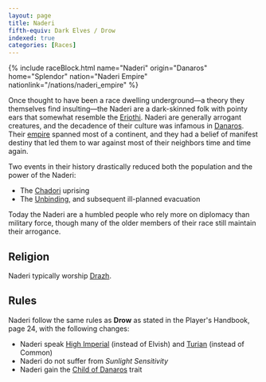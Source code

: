 ```yaml
---
layout: page
title: Naderi
fifth-equiv: Dark Elves / Drow
indexed: true
categories: [Races]
---
```


{% include raceBlock.html name="Naderi" origin="Danaros" home="Splendor" nation="Naderi Empire" nationlink="/nations/naderi_empire" %}

Once thought to have been a race dwelling underground—a theory they themselves find insulting—the Naderi are a dark-skinned
folk with pointy ears that somewhat resemble the [Eriothi](/races/eriothi). Naderi are generally arrogant creatures, and
the decadence of their culture was infamous in [Danaros](/locations/danaros). Their [empire](/nations/naderi_empire) spanned
most of a continent, and they had a belief of manifest destiny that led them to war against most of their neighbors time
and time again.

Two events in their history drastically reduced both the population and the power of the Naderi:
- The [Chadori](/races/chadori) uprising
- The [Unbinding](/history/the-unbinding), and subsequent ill-planned evacuation

Today the Naderi are a humbled people who rely more on diplomacy than military force, though many of the older members of
their race still maintain their arrogance.

## Religion

Naderi typically worship [Drazh](/pantheons/the_unscathed).

## Rules

Naderi follow the same rules as **Drow** as stated in the Player's Handbook, page 24, with the following changes:

- Naderi speak [High Imperial](/general/languages) (instead of Elvish) and [Turian](/general/languages) (instead of Common)
- Naderi do not suffer from _Sunlight Sensitivity_
- Naderi gain the [Child of Danaros](/rules/child_of_danaros) trait
